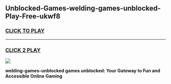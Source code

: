 
## Unblocked-Games-welding-games-unblocked-Play-Free-ukwf8
<h3>
<a href="https://premium76.site?title=welding-games-unblocked&ref=19M">CLICK TO PLAY</a></h3>
<hr>

<h3>
<a href="https://premium76.site?title=welding-games-unblocked&ref=19M">CLICK 2 PLAY</a>
  
</h3>

<a href="https://premium76.site?title=welding-games-unblocked&ref=19M"><img src="https://clearcache.store/games.png"></a>


**welding-games-unblocked games unblocked: Your Gateway to Fun and Accessible Online Gaming**
